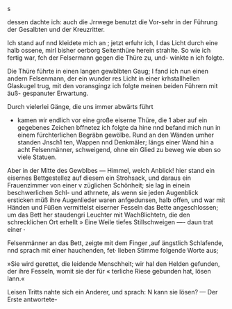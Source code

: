 s

dessen dachte ich: auch die Jrrwege benutzt die Vor-sehr
in der Führung der Gesalbten und der Kreuzritter.

Ich stand auf nnd kleidete mich an ; jetzt erfuhr ich, l
das Licht durch eine halb ossene, mirl bisher oerborg
Seitenthüre herein strahlte. So wie ich fertig war, fch
der Felsermann gegen die Thüre zu, und- winkte n
ich folgte.

Die Thüre führte in einen langen gewblbten Gaug; I
fand ich nun einen andern Felsenmann, der ein wunder
res Licht in einer krhstallhellen Glaskugel trug, mit den
voransgingz ich folgte meinen beiden Führern mit äuß-
gespanuter Erwartung.

Durch vielerlei Gänge, die uns immer abwärts führt
- kamen wir endlich vor eine große eiserne Thüre, die 1
aber auf ein gegebenes Zeichen bffnetez ich folgte da hine
nnd befand mich nun in einem fürchterlichen Begräbn
gewölbe. Rund an den Wänden umher standen Jnsch1
ten, Wappen nnd Denkmäler; längs einer Wand hin a
acht Felsenmänner, schweigend, ohne ein Glied zu beweg
wie eben so viele Statuen.

Aber in der Mitte des Gewblbes — Himmel, welch
Anblick! hier stand ein eisernes Bettgestellez auf diesem
ein Strohsack, und daraus ein Frauenzimmer von einer v
züglichen Schönheit; sie lag in einein beschwerlichen Schl-
und athrnete, als wenn sie jeden Augenblick ersticken müß
ihre Augenlieder waren anfgedunsen, halb offen, und
war mit Händen und Füßen vermittelst eiserner Fesseln
das Bette angeschlossen; um das Bett her staudengri
Leuchter mit Wachßlichtetn, die den schrecklichen Ort erhellt
» Eine Weile tiefes Stillschweigen —- daun trat einer ·

Felsenmänner an das Bett, zeigte mit dem Finger ,auf
ängstlich Schlafende, nnd sprach mit einer hauchenden, fet·
lieben Stimme folgende Worte aus;

»Sie wird gerettet, die leidende Menschheit; wir hal
den Helden gefunden, der ihre Fesseln, womit sie der für
« terliche Riese gebunden hat, lösen lann.«

Leisen Tritts nahte sich ein Anderer, und sprach: N
kann sie lösen? — Der Erste antwortete-

